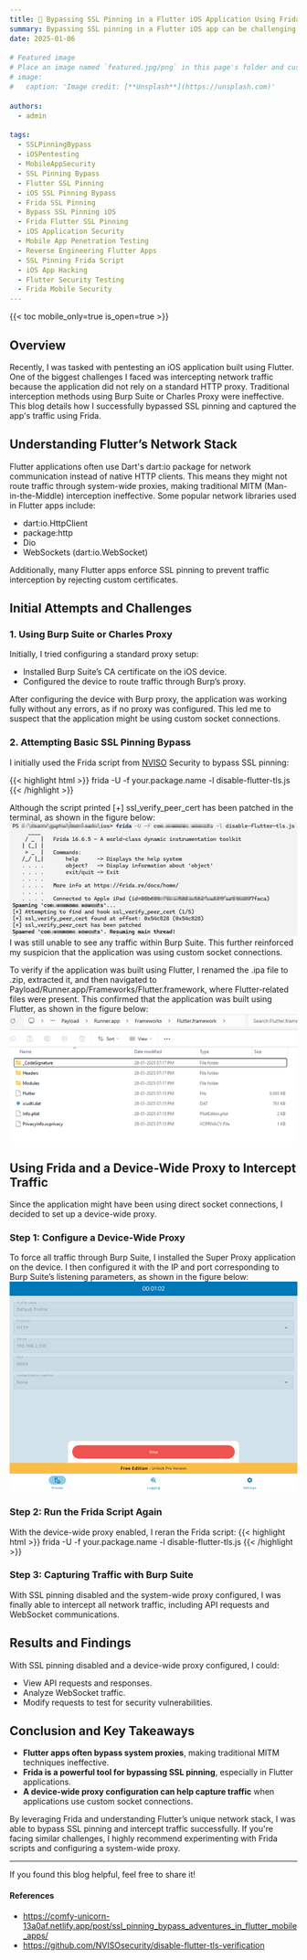 ```yaml
---
title: 🎉 Bypassing SSL Pinning in a Flutter iOS Application Using Frida
summary: Bypassing SSL pinning in a Flutter iOS app can be challenging due to custom socket connections. This post details how I used Frida and a device-wide proxy to intercept network traffic, overcoming traditional MITM limitations. Read on to see the full approach and key takeaways!
date: 2025-01-06

# Featured image
# Place an image named `featured.jpg/png` in this page's folder and customize its options here.
# image:
#   caption: 'Image credit: [**Unsplash**](https://unsplash.com)'

authors:
  - admin

tags:
  - SSLPinningBypass
  - iOSPentesting
  - MobileAppSecurity
  - SSL Pinning Bypass
  - Flutter SSL Pinning
  - iOS SSL Pinning Bypass
  - Frida SSL Pinning
  - Bypass SSL Pinning iOS
  - Frida Flutter SSL Pinning
  - iOS Application Security
  - Mobile App Penetration Testing
  - Reverse Engineering Flutter Apps
  - SSL Pinning Frida Script
  - iOS App Hacking
  - Flutter Security Testing
  - Frida Mobile Security
---
```


<!-- Welcome 👋 -->

{{< toc mobile_only=true is_open=true >}}

## Overview
Recently, I was tasked with pentesting an iOS application built using Flutter. One of the biggest challenges I faced was intercepting network traffic because the application did not rely on a standard HTTP proxy. Traditional interception methods using Burp Suite or Charles Proxy were ineffective. This blog details how I successfully bypassed SSL pinning and captured the app's traffic using Frida.


## Understanding Flutter’s Network Stack
Flutter applications often use Dart's dart:io package for network communication instead of native HTTP clients. This means they might not route traffic through system-wide proxies, making traditional MITM (Man-in-the-Middle) interception ineffective.
Some popular network libraries used in Flutter apps include:
- dart:io.HttpClient
- package:http
- Dio
- WebSockets (dart:io.WebSocket)


Additionally, many Flutter apps enforce SSL pinning to prevent traffic interception by rejecting custom certificates.


## Initial Attempts and Challenges
### 1.  Using Burp Suite or Charles Proxy

  Initially, I tried configuring a standard proxy setup:
  - Installed Burp Suite’s CA certificate on the iOS device.
  - Configured the device to route traffic through Burp’s proxy.

After configuring the device with Burp proxy, the application was working fully without any errors, as if no proxy was configured. This led me to suspect that the application might be using custom socket connections.

### 2. Attempting Basic SSL Pinning Bypass

I initially used the Frida script from [NVISO](https://github.com/NVISOsecurity/disable-flutter-tls-verification/blob/main/disable-flutter-tls.js) Security to bypass SSL pinning:

{{< highlight html >}}
frida -U -f your.package.name -l disable-flutter-tls.js
{{< /highlight >}}

Although the script printed [+] ssl_verify_peer_cert has been patched in the terminal, as shown in the figure below:
![](./Frida_Script.png)
I was still unable to see any traffic within Burp Suite. This further reinforced my suspicion that the application was using custom socket connections.


To verify if the application was built using Flutter, I renamed the .ipa file to .zip, extracted it, and then navigated to Payload/Runner.app/Frameworks/Flutter.framework, where Flutter-related files were present. This confirmed that the application was built using Flutter, as shown in the figure below:
![](./Flutter_Details.png)


## Using Frida and a Device-Wide Proxy to Intercept Traffic
Since the application might have been using direct socket connections, I decided to set up a device-wide proxy.

### Step 1: Configure a Device-Wide Proxy
To force all traffic through Burp Suite, I installed the Super Proxy application on the device. I then configured it with the IP and port corresponding to Burp Suite’s listening parameters, as shown in the figure below:
![](./Super_Proxy.png)

### Step 2: Run the Frida Script Again
With the device-wide proxy enabled, I reran the Frida script:
{{< highlight html >}}
frida -U -f your.package.name -l disable-flutter-tls.js
{{< /highlight >}}

### Step 3: Capturing Traffic with Burp Suite
With SSL pinning disabled and the system-wide proxy configured, I was finally able to intercept all network traffic, including API requests and WebSocket communications.


## Results and Findings

With SSL pinning disabled and a device-wide proxy configured, I could:
-	View API requests and responses.
-	Analyze WebSocket traffic.
-	Modify requests to test for security vulnerabilities.


## Conclusion and Key Takeaways
-	**Flutter apps often bypass system proxies**, making traditional MITM techniques ineffective.
-	**Frida is a powerful tool for bypassing SSL pinning**, especially in Flutter applications.
-	**A device-wide proxy configuration can help capture traffic** when applications use custom socket connections.


By leveraging Frida and understanding Flutter’s unique network stack, I was able to bypass SSL pinning and intercept traffic successfully. If you're facing similar challenges, I highly recommend experimenting with Frida scripts and configuring a system-wide proxy.
________________________________________
If you found this blog helpful, feel free to share it!

#### References

- https://comfy-unicorn-13a0af.netlify.app/post/ssl_pinning_bypass_adventures_in_flutter_mobile_apps/
- https://github.com/NVISOsecurity/disable-flutter-tls-verification